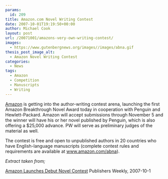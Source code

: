 ```yaml
---
params:
  id: 209
title: Amazon.com Novel Writing Contest
date: 2007-10-01T19:19:50+00:00
author: Michael Cook
layout: post
url: /20071001/amazons-very-own-writing-contest/
images:
  - https://www.gutenbergnews.org/images//images/abna.gif
thesis_post_image_alt:
  - Amazon Novel Writing Contest
categories:
  - News
tags:
  - Amazon
  - Competition
  - Manuscripts
  - Writing
---
```

<a title="Visit the Amazon.com Website" href="/out.php?id=amazon&c=post20071001" rel="nofollow">Amazon</a> is getting into the author-writing contest arena, launching the first Amazon Breakthrough Novel Award today in cooperation with Penguin and Hewlett-Packard. Amazon will accept submissions through November 5 and the winner will have his or her novel published by Penguin, which is also offering a $25,000 advance. PW will serve as preliminary judges of the material as well.

The contest is free and open to unpublished authors in 20 countries who have English-language manuscripts (complete contest rules and requirements are available at <a href="http://www.amazon.com/abna" rel="nofollow" target="_blank">www.amazon.com/abna</a>).

_Extract taken from;_

<a href="http://www.publishersweekly.com/article/CA6485525.html?nid=2286&source=title&rid=257945418" rel="nofollow" target="_blank">Amazon Launches Debut Novel Contest</a>
Publishers Weekly, 2007-10-1
